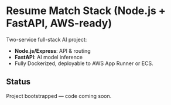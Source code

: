 # Resume Match Stack (Node.js + FastAPI, AWS-ready)

Two-service full-stack AI project:
- **Node.js/Express**: API & routing
- **FastAPI**: AI model inference
- Fully Dockerized, deployable to AWS App Runner or ECS.

## Status
Project bootstrapped — code coming soon.
